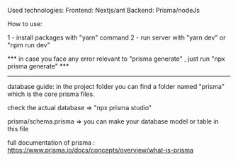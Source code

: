 Used technologies: 
  Frontend: Nextjs/ant
  Backend: Prisma/nodeJs

How to use: 

1 - install packages with "yarn" command
2 - run server with "yarn dev" or "npm run dev" 

*** in case you face any error relevant to "prisma generate" , just run "npx prisma generate" ***
________________________________________________________________________________________________________________________________________

database guide:
in the project folder you can find a folder named "prisma" which is the core prisma files.

check the actual database => "npx prisma studio"

prisma/schema.prisma => you can make your database model or table in this file

full documentation of prisma : https://www.prisma.io/docs/concepts/overview/what-is-prisma

